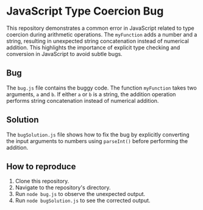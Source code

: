 # JavaScript Type Coercion Bug

This repository demonstrates a common error in JavaScript related to type coercion during arithmetic operations.  The `myFunction` adds a number and a string, resulting in unexpected string concatenation instead of numerical addition.  This highlights the importance of explicit type checking and conversion in JavaScript to avoid subtle bugs.

## Bug

The `bug.js` file contains the buggy code.  The function `myFunction` takes two arguments, `a` and `b`.  If either `a` or `b` is a string, the addition operation performs string concatenation instead of numerical addition. 

## Solution

The `bugSolution.js` file shows how to fix the bug by explicitly converting the input arguments to numbers using `parseInt()` before performing the addition.

## How to reproduce

1. Clone this repository.
2. Navigate to the repository's directory.
3. Run `node bug.js` to observe the unexpected output.
4. Run `node bugSolution.js` to see the corrected output.